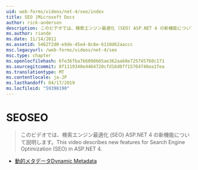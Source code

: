 ```yaml
---
uid: web-forms/videos/net-4/seo/index
title: SEO |Microsoft Docs
author: rick-anderson
description: このビデオでは、検索エンジン最適化 (SEO) ASP.NET 4 の新機能について説明します。
ms.author: riande
ms.date: 11/14/2011
ms.assetid: 5462f2d0-e9de-45e4-8c8e-6110d62aaccc
msc.legacyurl: /web-forms/videos/net-4/seo
msc.type: chapter
ms.openlocfilehash: 6fe36fba7b6098665ae362aa68e725745760c171
ms.sourcegitcommit: 0f1119340e4464720cfd16d0ff15764746ea1fea
ms.translationtype: MT
ms.contentlocale: ja-JP
ms.lasthandoff: 04/17/2019
ms.locfileid: "59398190"
---
```

# <a name="seo"></a><span data-ttu-id="16d4c-103">SEO</span><span class="sxs-lookup"><span data-stu-id="16d4c-103">SEO</span></span>

> <span data-ttu-id="16d4c-104">このビデオでは、検索エンジン最適化 (SEO) ASP.NET 4 の新機能について説明します。</span><span class="sxs-lookup"><span data-stu-id="16d4c-104">This video describes new features for Search Engine Optimization (SEO) in ASP.NET 4.</span></span>


- [<span data-ttu-id="16d4c-105">動的メタデータ</span><span class="sxs-lookup"><span data-stu-id="16d4c-105">Dynamic Metadata</span></span>](aspnet-4-quick-hit-dynamic-metadata.md)
